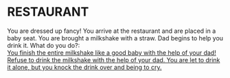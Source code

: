 # RESTAURANT
You are dressed up fancy! You arrive at the restaurant and are placed in a baby seat. You are brought a milkshake with a straw. Dad begins to help you drink it. What do you do?:  
[You finish the entire milkshake like a good baby with the help of your dad!]()  
[Refuse to drink the milkshake with the help of your dad. You are let to drink it alone, but you knock the drink over and being to cry.]()  


